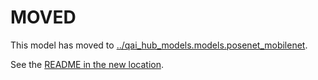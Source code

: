 
# MOVED
This model has moved to [../qai_hub_models.models.posenet_mobilenet](../posenet_mobilenet).

See the [README in the new location](../posenet_mobilenet/README.md).
